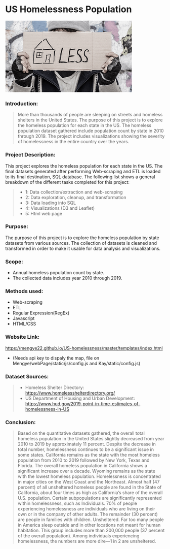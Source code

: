 # US Homelessness Population
![homeless](master/static/img/homeless.png)

### Introduction: 
>More than thousands of people are sleeping on streets and homeless shelters in the United States. The purpose of this project is to explore the homeless population for each state in the US. The homeless population dataset gathered include population count by state in 2010 through 2019. The project includes visualizations showing the severity of homelessness in the entire country over the years.

### Project Description:
This project explores the homeless population for each state in the US. The final datasets generated after performing Web-scraping and ETL is loaded to its final destination, SQL database. The following list shows a general breakdown of the different tasks completed for this project: 
>   * 1: Data collection/extraction and web-scraping
>   * 2: Data exploration, cleanup, and transformation
>   * 3: Data loading into SQL
>   * 4: Visualizations (D3 and Leaflet)
>   * 5: Html web page 

### Purpose: 
The purpose of this project is to explore the homeless population by state datasets from various sources. The collection of datasets is cleaned and transformed in order to make it usable for data analysis and visualizations.  

### Scope: 
* Annual homeless population count by state.
* The collected data includes year 2010 through 2019.

### Methods used: 
* Web-scraping
* ETL
* Regular Expression(RegEx) 
* Javascript
* HTML/CSS

### Website Link:
https://mengye22.github.io/US-homelessness/master/templates/index.html 
* (Needs api key to dispaly the map, file on Mengye/webPage/static/js/config.js and Kay/static/config.js)

### Dataset Sources: 
>* Homeless Shelter Directory: https://www.homelessshelterdirectory.org/ 
>* US Department of Housing and Urban Development: https://www.hud.gov/2019-point-in-time-estimates-of-homelessness-in-US


### Conclusion: 
>Based on the quantitative datasets gathered, the overall total homeless population in the United States slightly decreased from year 2010 to 2019 by approximately 11 percent. Despite the decrease in total number, homelessness continues to be a significant issue in some states. California remains as the state with the most homeless population from 2010 to 2019 followed by New York, Texas and Florida. The overall homeless population in California shows a significant increase over a decade. Wyoming remains as the state with the lowest homeless population. Homelessness is concentrated in major cities on the West Coast and the Northeast. Almost half (47 percent) of all unsheltered homeless people are found in the State of California, about four times as high as California’s share of the overall U.S. population. Certain subpopulations are significantly represented within homelessness, such as Individuals. 70% of people experiencing homelessness are individuals who are living on their own or in the company of other adults. The remainder (30 percent) are people in families with children. Unsheltered. Far too many people in America sleep outside and in other locations not meant for human habitation. This group includes more than 200,000 people (37 percent of the overall population). Among individuals experiencing homelessness, the numbers are more dire—1 in 2 are unsheltered.
